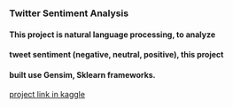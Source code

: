 ###  Twitter Sentiment Analysis

#### This project is natural language processing, to analyze
#### tweet sentiment (negative, neutral, positive), this project
#### built use Gensim, Sklearn frameworks.
[project  link in kaggle](https://www.kaggle.com/code/fayyadsalahat/twitter-semantic-analyses)

